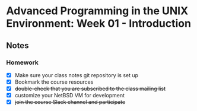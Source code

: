 # Advanced Programming in the UNIX Environment: Week 01 - Introduction

## Notes

### Homework

- [x] Make sure your class notes git repository is set up
- [x] Bookmark the course resources
- [x] ~~double-check that you are subscribed to the class mailing list~~
- [x] customize your NetBSD VM for development
- [x] ~~join the course Slack channel and participate~~
